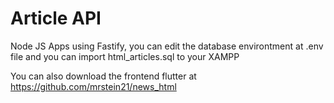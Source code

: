 # Article API

Node JS Apps using Fastify, you can edit the database environtment at .env file
and you can import html_articles.sql to your XAMPP

You can also download the frontend flutter at https://github.com/mrstein21/news_html


